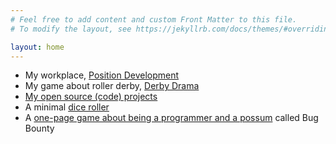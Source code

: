 ```yaml
---
# Feel free to add content and custom Front Matter to this file.
# To modify the layout, see https://jekyllrb.com/docs/themes/#overriding-theme-defaults

layout: home
---
```


 * My workplace, <a href="https://positiondev.com">Position Development</a>
 * My game about roller derby, <a href="http://derbydrama.com">Derby Drama</a>
 * <a href="https://github.com/emhoracek">My open source (code) projects</a>
 * A minimal <a href="https://spot-barge.glitch.me/">dice roller</a>
 * A <a href="https://docs.google.com/document/d/1kUJKZJ5AKtmYbz6AbhMSlR6--R6Q4gKfbIdOLhiWsOw/edit">one-page game about being a programmer and a possum</a> called Bug Bounty
